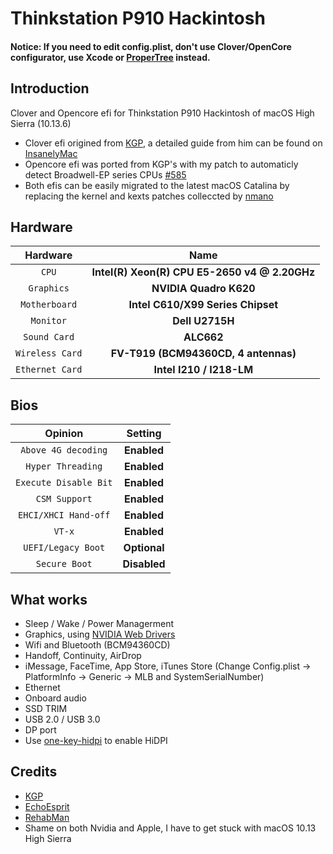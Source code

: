 # Thinkstation P910 Hackintosh

#### Notice: If you need to edit config.plist, don't use Clover/OpenCore configurator, use Xcode or [ProperTree](https://github.com/corpnewt/ProperTree) instead.

## Introduction
Clover and Opencore efi for Thinkstation P910 Hackintosh of macOS High Sierra (10.13.6)
- Clover efi origined from [KGP](https://github.com/KGP/X99-EFI-Folder-Distributions), a detailed guide from him can be found on [InsanelyMac](https://www.insanelymac.com/forum/topic/331703-how-to-build-your-own-mac-pro-based-on-broadwell-eep-haswell-eep-and-x99-successful-buildextended-guide/)
- Opencore efi was ported from KGP's with my patch to automaticly detect Broadwell-EP series CPUs  [#585](https://github.com/acidanthera/bugtracker/issues/585)
- Both efis can be easily migrated to the latest macOS Catalina by replacing the kernel and kexts patches colleccted by [nmano](https://www.insanelymac.com/forum/topic/335650-kernelandkextpatches-1013x1014x1015x-x99/) 



## Hardware

|    Hardware     |                     Name                      |
| :-------------: | :-------------------------------------------: |
|      `CPU`      | **Intel(R) Xeon(R) CPU E5-2650 v4 @ 2.20GHz** |
|   `Graphics`    |            **NVIDIA Quadro K620**             |
|  `Motherboard`  |       **Intel C610/X99 Series Chipset**       |
|    `Monitor`    |                **Dell U2715H**                |
|  `Sound Card`   |                  **ALC662**                   |
| `Wireless Card` |     **FV-T919 (BCM94360CD, 4 antennas)**      |
| `Ethernet Card` |           **Intel I210 / I218-LM**            |



## Bios

|        Opinion        |   Setting    |
| :-------------------: | :----------: |
|  `Above 4G decoding`  | **Enabled**  |
|   `Hyper Threading`   | **Enabled**  |
| `Execute Disable Bit` | **Enabled**  |
|     `CSM Support`     | **Enabled**  |
| `EHCI/XHCI Hand-off`  | **Enabled**  |
|        `VT-x`         | **Enabled**  |
|  `UEFI/Legacy Boot`   | **Optional** |
|     `Secure Boot`     | **Disabled** |



## What works
- Sleep / Wake / Power Managerment
- Graphics, using [NVIDIA Web Drivers](https://www.tonymacx86.com/nvidia-drivers/)
- Wifi and Bluetooth (BCM94360CD)
- Handoff, Continuity, AirDrop
- iMessage, FaceTime, App Store, iTunes Store (Change Config.plist -> PlatformInfo -> Generic -> MLB and SystemSerialNumber)
- Ethernet
- Onboard audio
- SSD TRIM
- USB 2.0 / USB 3.0
- DP port
- Use [one-key-hidpi](https://github.com/daliansky/XiaoMi-Pro-Hackintosh/blob/master/one-key-hidpi) to enable HiDPI



## Credits

- [KGP](https://github.com/kgp)
- [EchoEsprit](https://github.com/EchoEsprit)
- [RehabMan](https://github.com/RehabMan)
- Shame on both Nvidia and Apple, I have to get stuck with macOS 10.13 High Sierra
